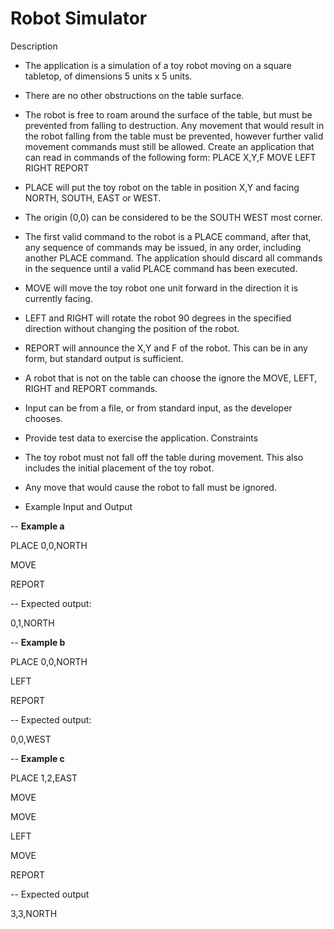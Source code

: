 # Robot Simulator


Description
- The application is a simulation of a toy robot moving on a square tabletop, of
dimensions 5 units x 5 units.
- There are no other obstructions on the table surface.
- The robot is free to roam around the surface of the table, but must be
prevented from falling to destruction. Any movement that would result in the
robot falling from the table must be prevented, however further valid
movement commands must still be allowed.
Create an application that can read in commands of the following form:
PLACE X,Y,F
MOVE
LEFT
RIGHT
REPORT

- PLACE will put the toy robot on the table in position X,Y and facing NORTH,
SOUTH, EAST or WEST.
- The origin (0,0) can be considered to be the SOUTH WEST most corner.
- The first valid command to the robot is a PLACE command, after that, any
sequence of commands may be issued, in any order, including another
PLACE command. The application should discard all commands in the
sequence until a valid PLACE command has been executed.
- MOVE will move the toy robot one unit forward in the direction it is currently
facing.
- LEFT and RIGHT will rotate the robot 90 degrees in the specified direction
without changing the position of the robot.
- REPORT will announce the X,Y and F of the robot. This can be in any form,
but standard output is sufficient.
- A robot that is not on the table can choose the ignore the MOVE, LEFT,
RIGHT and REPORT commands.
- Input can be from a file, or from standard input, as the developer chooses.
- Provide test data to exercise the application.
Constraints

- The toy robot must not fall off the table during movement. This also includes
the initial placement of the toy robot.
- Any move that would cause the robot to fall must be ignored.
- Example Input and Output

-- **Example a**

PLACE 0,0,NORTH

MOVE

REPORT


-- Expected output:

0,1,NORTH

-- **Example b**

PLACE 0,0,NORTH

LEFT

REPORT


-- Expected output:

0,0,WEST

-- **Example c**

PLACE 1,2,EAST

MOVE

MOVE

LEFT

MOVE

REPORT

-- Expected output

3,3,NORTH